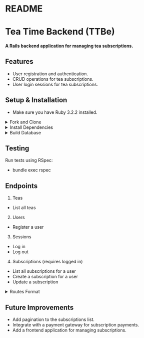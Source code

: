 # README

# Tea Time Backend (TTBe)
#### A Rails backend application for managing tea subscriptions.

## Features
- User registration and authentication.
- CRUD operations for tea subscriptions.
- User login sessions for tea subscriptions.


## Setup & Installation
- Make sure you have Ruby 3.2.2 installed.

<details closed>
<summary>Fork and Clone</summary>
  
<img src="./storage/fork.gif" alt="Fork" width="200"/>
<img src="./storage/ampersand.gif" alt="and" width="200"/>
<img src="./storage/clone.gif" alt="clone" width="200"/>

</details>

<details closed>
<summary>Install Dependencies</summary>
- Navigate to the project root

```
$ bundle install
```
</details>

<details closed>
<summary>Build Database</summary>
  
```
$ rails db:{create,migrate,seed}
```
</details>

## Testing
Run tests using RSpec:
- bundle exec rspec

## Endpoints
1. Teas
  - List all teas
2. Users
  - Register a user
3. Sessions
  - Log in
  - Log out
4. Subscriptions (requires logged in)
  - List all subscriptions for a user
  - Create a subscription for a user
  - Update a subscription

<details closed>
<summary>Routes Format</summary>

```
              teas GET    /teas(.:format)                                                teas#index
          sessions POST   /sessions(.:format)                                           sessions#create
            session DELETE /sessions/:id(.:format)                                       sessions#destroy
user_subscriptions GET    /users/:user_id/subscriptions(.:format)                       subscriptions#index
                    POST   /users/:user_id/subscriptions(.:format)                       subscriptions#create
  user_subscription PATCH  /users/:user_id/subscriptions/:id(.:format)                   subscriptions#update
                    PUT    /users/:user_id/subscriptions/:id(.:format)                   subscriptions#update
              users POST   /users(.:format)                                              users#create
              user PATCH  /users/:id(.:format)                                          users#update
                    PUT    /users/:id(.:format)                                          users#update
```
</details>

## Future Improvements
- Add pagination to the subscriptions list.
- Integrate with a payment gateway for subscription payments.
- Add a frontend application for managing subscriptions.
